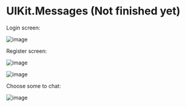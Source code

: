 # UIKit.Messages (Not finished yet)

Login screen:

![image](https://user-images.githubusercontent.com/15805568/151277357-5edb261b-412b-44bc-8c5f-17de2ed44f17.png)

Register screen:

![image](https://user-images.githubusercontent.com/15805568/151277405-20aa78b6-dd86-4ecf-bcdf-51cc28c75fbf.png)

![image](https://user-images.githubusercontent.com/15805568/151277519-07daa15a-99a6-4208-8d33-0c48d23a1b38.png)

Choose some to chat:

![image](https://user-images.githubusercontent.com/15805568/151277278-2af4e721-d328-42eb-9cfd-af6e1d12f820.png)
